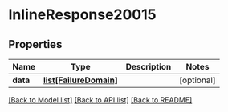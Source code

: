 # InlineResponse20015

## Properties
Name | Type | Description | Notes
------------ | ------------- | ------------- | -------------
**data** | [**list[FailureDomain]**](FailureDomain.md) |  | [optional] 

[[Back to Model list]](../README.md#documentation-for-models) [[Back to API list]](../README.md#documentation-for-api-endpoints) [[Back to README]](../README.md)

